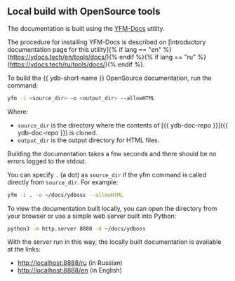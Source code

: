 ## Local build with OpenSource tools

The documentation is built using the [YFM-Docs](https://github.com/yandex-cloud/yfm-docs) utility.

The procedure for installing YFM-Docs is described on [introductory documentation page for this utility]{% if lang == "en" %}(https://ydocs.tech/en/tools/docs/){% endif %}{% if lang == "ru" %}(https://ydocs.tech/ru/tools/docs/){% endif %}.

To build the {{ ydb-short-name }} OpenSource documentation, run the command:

```bash
yfm -i <source_dir> -o <output_dir> --allowHTML
```

Where:

- `source_dir` is the directory where the contents of [{{ ydb-doc-repo }}]({{ ydb-doc-repo }}) is cloned.
- `output_dir` is the output directory for HTML files.

Building the documentation takes a few seconds and there should be no errors logged to the stdout.

You can specify `.` (a dot) as `source_dir` if the yfm command is called directly from `source_dir`. For example:

```bash
yfm -i . -o ~/docs/ydboss --allowHTML
```

To view the documentation built locally, you can open the directory from your browser or use a simple web server built into Python:

```bash
python3 -m http.server 8888 -d ~/docs/ydboss
```

With the server run in this way, the locally built documentation is available at the links:

- [http://localhost:8888/ru](http://localhost:8888/ru) (in Russian)
- [http://localhost:8888/en](http://localhost:8888/en) (in English)

